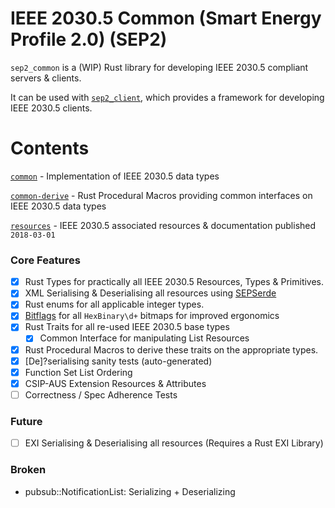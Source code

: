 # IEEE 2030.5 Common (Smart Energy Profile 2.0) (SEP2)

`sep2_common` is a (WIP) Rust library for developing IEEE 2030.5 compliant servers & clients.

It can be used with [`sep2_client`](https://github.com/ethanndickson/IEEE-2030.5-Client), which provides a framework for developing IEEE 2030.5 clients.

# Contents

[`common`](common) - Implementation of IEEE 2030.5 data types

[`common-derive`](common-derive) - Rust Procedural Macros providing common interfaces on IEEE 2030.5 data types 

[`resources`](resources) - IEEE 2030.5 associated resources & documentation published `2018-03-01`


### Core Features
- [x] Rust Types for practically all IEEE 2030.5 Resources, Types & Primitives.
- [x] XML Serialising & Deserialising all resources using [SEPSerde](https://github.com/ethanndickson/yaserde)
- [x] Rust enums for all applicable integer types.
- [x] [Bitflags](https://github.dev/bitflags/bitflags) for all `HexBinary\d+` bitmaps for improved ergonomics
- [x] Rust Traits for all re-used IEEE 2030.5 base types
  - [x] Common Interface for manipulating List Resources
- [x] Rust Procedural Macros to derive these traits on the appropriate types. 
- [x] [De]?serialising sanity tests (auto-generated)
- [x] Function Set List Ordering
- [x] CSIP-AUS Extension Resources & Attributes
- [ ] Correctness / Spec Adherence Tests 
### Future
- [ ] EXI Serialising & Deserialising all resources (Requires a Rust EXI Library)
### Broken
- pubsub::NotificationList: Serializing + Deserializing
